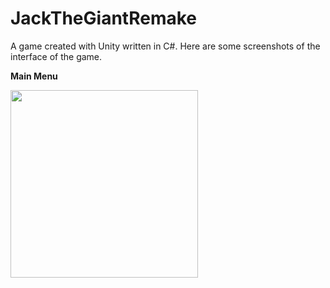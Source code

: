 # JackTheGiantRemake
A game created with Unity written in C#.
Here are some screenshots of the interface of the game.

<strong>Main Menu</strong>

<img src="https://github.com/xzhan140/JackTheGiantRemake/blob/master/screenshot/menu.png" width="300">
